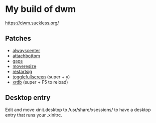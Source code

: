 # My build of dwm

https://dwm.suckless.org/

## Patches

- [alwayscenter](https://dwm.suckless.org/patches/alwayscenter/)
- [attachbottom](https://dwm.suckless.org/patches/attachbottom/)
- [gaps](https://dwm.suckless.org/patches/gaps/)
- [moveresize](https://dwm.suckless.org/patches/moveresize/)
- [restartsig](https://dwm.suckless.org/patches/restartsig/)
- [togglefullscreen](https://github.com/bakkeby/patches/blob/master/dwm/dwm-togglefullscreen-6.2.diff) (super + y)
- [xrdb](https://dwm.suckless.org/patches/xrdb/) (super + F5 to reload)

## Desktop entry

Edit and move xinit.desktop to /usr/share/xsessions/ to have a desktop entry
that runs your .xinitrc.
